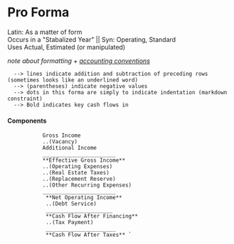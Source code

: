# Pro Forma 
Latin: As a matter of form  
Occurs in a "Stabalized Year" || Syn: Operating, Standard  
Uses Actual, Estimated (or manipulated)  

_note about formatting + [accounting conventions](https://github.com/SageGrey/exp-exp-exp/blob/main/zzzzz_cards/204_accountingFormatting.md)_ 

      --> lines indicate addition and subtraction of preceding rows (sometimes looks like an underlined word)
      --> (parentheses) indicate negative values  
      --> dots in this forma are simply to indicate indentation (markdown constraint)
      --> Bold indicates key cash flows in

#### Components 

               Gross Income     
               ..(Vacancy)  
               Additional Income  
               _______________________  
               **Effective Gross Income**  
               ..(Operating Expenses)  
               ..(Real Estate Taxes)  
               ..(Replacement Reserve)  
               ..(Other Recurring Expenses)  
               _______________________  
                **Net Operating Income**  
                ..(Debt Service)  
                _____________________
                **Cash Flow After Financing**  
                ..(Tax Payment)  
                ______________________  
                **Cash Flow After Taxes** `
